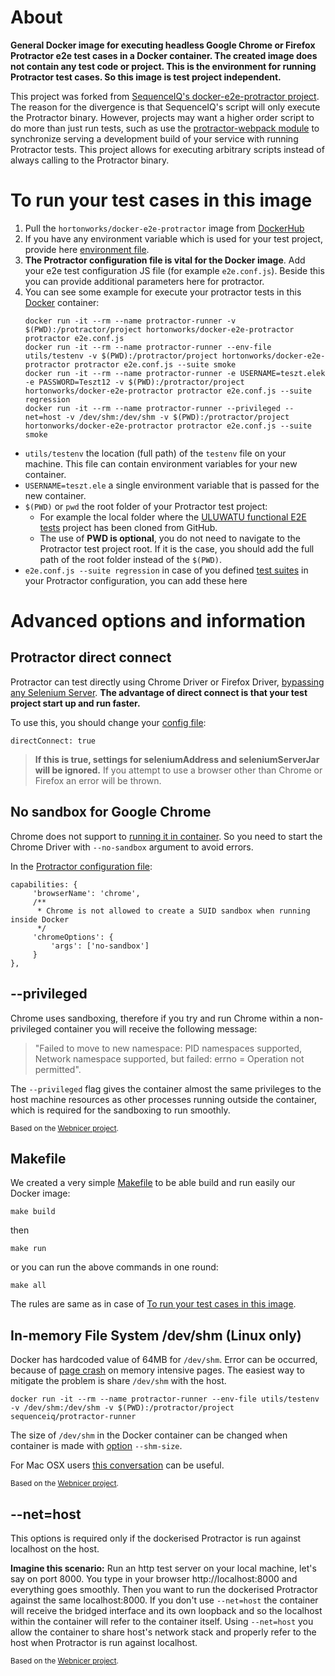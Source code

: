# About

**General Docker image for executing headless Google Chrome or Firefox Protractor e2e test cases in a Docker container. The created image does not contain any test code or project. This is the environment for running Protractor test cases. So this image is test project independent.**

This project was forked from [SequenceIQ's docker-e2e-protractor project](https://github.com/sequenceiq/docker-e2e-protractor). The reason for the divergence is that SequenceIQ's script will only execute the Protractor binary. However, projects may want a higher order script to do more than just run tests, such as use the [protractor-webpack module](https://github.com/thompsnm/protractor-webpack) to synchronize serving a development build of your service with running Protractor tests. This project allows for executing arbitrary scripts instead of always calling to the Protractor binary.

# To run your test cases in this image

1. Pull the `hortonworks/docker-e2e-protractor` image from [DockerHub](https://hub.docker.com/r/hortonworks/docker-e2e-protractor/)
2. If you have any environment variable which is used for your test project, provide here [environment file](utils/testenv).
3. **The Protractor configuration file is vital for the Docker image**. Add your e2e test configuration JS file (for example `e2e.conf.js`). Beside this you can provide additional parameters here for protractor.
4. You can see some example for execute your protractor tests in this [Docker](https://docs.docker.com/engine/installation/) container:
    ```
    docker run -it --rm --name protractor-runner -v $(PWD):/protractor/project hortonworks/docker-e2e-protractor protractor e2e.conf.js    
    docker run -it --rm --name protractor-runner --env-file utils/testenv -v $(PWD):/protractor/project hortonworks/docker-e2e-protractor protractor e2e.conf.js --suite smoke
    docker run -it --rm --name protractor-runner -e USERNAME=teszt.elek -e PASSWORD=Teszt12 -v $(PWD):/protractor/project hortonworks/docker-e2e-protractor protractor e2e.conf.js --suite regression
    docker run -it --rm --name protractor-runner --privileged --net=host -v /dev/shm:/dev/shm -v $(PWD):/protractor/project hortonworks/docker-e2e-protractor protractor e2e.conf.js --suite smoke    
    ```

  - `utils/testenv` the location (full path) of the `testenv` file on your machine. This file can contain environment variables for your new container.
  - `USERNAME=teszt.ele` a single environment variable that is passed for the new container.
  - `$(PWD)` or `pwd` the root folder of your Protractor test project:
    - For example the local folder where the [ULUWATU functional E2E tests](https://github.com/sequenceiq/uluwatu-e2e-protractor) project has been cloned from GitHub.
    - The use of **PWD is optional**, you do not need to navigate to the Protractor test project root. If it is the case, you should add the full path of the root folder instead of the `$(PWD)`.
  - `e2e.conf.js --suite regression` in case of you defined [test suites](http://www.protractortest.org/#/page-objects#configuring-test-suites) in your Protractor configuration, you can add these here

# Advanced options and information

## Protractor direct connect
Protractor can test directly using Chrome Driver or Firefox Driver, [bypassing any Selenium Server](https://github.com/angular/protractor/blob/master/docs/server-setup.md#connecting-directly-to-browser-drivers). **The advantage of direct connect is that your test project start up and run faster.**

To use this, you should change your [config file](https://github.com/sequenceiq/uluwatu-e2e-protractor/blob/master/e2e.conf.js#L20):
```
directConnect: true
```
>**If this is true, settings for seleniumAddress and seleniumServerJar will be ignored.** If you attempt to use a browser other than Chrome or Firefox an error will be thrown.

## No sandbox for Google Chrome
Chrome does not support to [running it in container](https://github.com/travis-ci/travis-ci/issues/938#issuecomment-77785455). So you need to start the Chrome Driver with `--no-sandbox` argument to avoid errors.

In the [Protractor configuration file](https://github.com/sequenceiq/uluwatu-e2e-protractor/blob/master/e2e.conf.js#L25-L30):
```
capabilities: {
     'browserName': 'chrome',
     /**
      * Chrome is not allowed to create a SUID sandbox when running inside Docker
      */
     'chromeOptions': {
         'args': ['no-sandbox']
     }
},
```

## --privileged
Chrome uses sandboxing, therefore if you try and run Chrome within a non-privileged container you will receive the following message:

> "Failed to move to new namespace: PID namespaces supported, Network namespace supported, but failed: errno = Operation not permitted".

The `--privileged` flag gives the container almost the same privileges to the host machine resources as other processes running outside the container, which is required for the sandboxing to run smoothly.

<sub>Based on the [Webnicer project](https://hub.docker.com/r/webnicer/protractor-headless/).</sub>

## Makefile
We created a very simple [Makefile](https://github.com/sequenceiq/docker-e2e-protractor/blob/master/Makefile) to be able build and run easily our Docker image:
```
make build
```
then
```
make run
```
or you can run the above commands in one round:
```
make all
```
The rules are same as in case of [To run your test cases in this image](#to-run-your-test-cases-in-this-image).

## In-memory File System /dev/shm (Linux only)
Docker has hardcoded value of 64MB for `/dev/shm`. Error can be occurred, because of [page crash](https://bugs.chromium.org/p/chromedriver/issues/detail?id=1097) on memory intensive pages. The easiest way to mitigate the problem is share `/dev/shm` with the host.
```
docker run -it --rm --name protractor-runner --env-file utils/testenv -v /dev/shm:/dev/shm -v $(PWD):/protractor/project sequenceiq/protractor-runner
```
The size of `/dev/shm` in the Docker container can be changed when container is made with [option](https://github.com/docker/docker/issues/2606) `--shm-size`.

For Mac OSX users [this conversation](http://unix.stackexchange.com/questions/151984/how-do-you-move-files-into-the-in-memory-file-system-mounted-at-dev-shm) can be useful.

<sub>Based on the [Webnicer project](https://hub.docker.com/r/webnicer/protractor-headless/).</sub>

## --net=host
This options is required only if the dockerised Protractor is run against localhost on the host.

**Imagine this scenario:**
Run an http test server on your local machine, let's say on port 8000. You type in your browser http://localhost:8000 and everything goes smoothly. Then you want to run the dockerised Protractor against the same localhost:8000. If you don't use `--net=host` the container will receive the bridged interface and its own loopback and so the localhost within the container will refer to the container itself. Using `--net=host` you allow the container to share host's network stack and properly refer to the host when Protractor is run against localhost.

<sub>Based on the [Webnicer project](https://hub.docker.com/r/webnicer/protractor-headless/).</sub>
